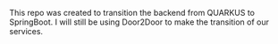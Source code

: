This repo was created to transition the backend from QUARKUS to SpringBoot. I will still be using Door2Door to make the transition of our services.
